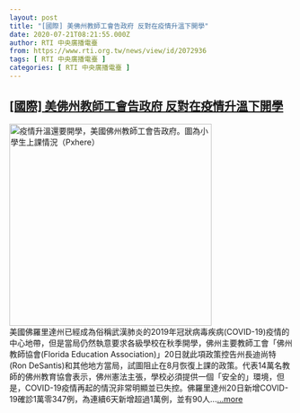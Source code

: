 ```yaml
---
layout: post
title: "[國際] 美佛州教師工會告政府 反對在疫情升溫下開學"
date: 2020-07-21T08:21:55.000Z
author: RTI 中央廣播電臺
from: https://www.rti.org.tw/news/view/id/2072936
tags: [ RTI 中央廣播電臺 ]
categories: [ RTI 中央廣播電臺 ]
---
```

<!--1595319715000-->
[[國際] 美佛州教師工會告政府 反對在疫情升溫下開學](https://www.rti.org.tw/news/view/id/2072936)
------

<div>
<img src="https://static.rti.org.tw/assets/thumbnails/2020/07/21/7c4863e7b7eabc407ed96edf567efe07.jpg" width="360" alt="疫情升溫還要開學，美國佛州教師工會告政府。圖為小學生上課情況（Pxhere）" title="疫情升溫還要開學，美國佛州教師工會告政府。圖為小學生上課情況（Pxhere）"><br>美國佛羅里達州已經成為俗稱武漢肺炎的2019年冠狀病毒疾病(COVID-19)疫情的中心地帶，但是當局仍然執意要求各級學校在秋季開學，佛州主要教師工會「佛州教師協會(Florida Education Association)」20日就此項政策控告州長迪尚特(Ron DeSantis)和其他地方當局，試圖阻止在8月恢復上課的政策。代表14萬名教師的佛州教育協會表示，佛州憲法主張，學校必須提供一個「安全的」環境，但是，COVID-19疫情再起的情況非常明顯並已失控。佛羅里達州20日新增COVID-19確診1萬零347例，為連續6天新增超過1萬例，並有90人...<a target="_blank" href="https://www.rti.org.tw/news/view/id/2072936">...more</a>
</div>
